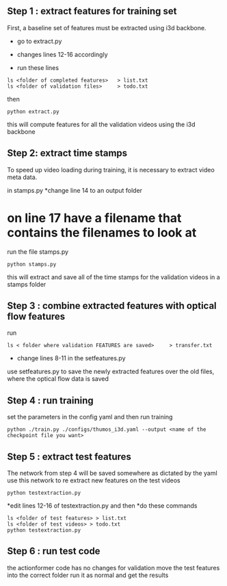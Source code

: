 
## Step 1 : extract features for training set

First, a baseline set of features must be extracted using i3d backbone.

* go to extract.py

* changes lines 12-16 accordingly

* run these lines

```shell
ls <folder of completed features>   > list.txt
ls <folder of validation files>     > todo.txt
```
then

```shell
python extract.py
```

this will compute features for all the validation videos using the i3d backbone




## Step 2: extract time stamps

To speed up video loading during training, it is necessary to extract video meta data.

in stamps.py
*change line 14 to an output folder

# on line 17 have a filename that contains the filenames to look at

run the file stamps.py
```shell
python stamps.py
```

this will extract and save all of the time stamps for the validation videos in a stamps folder






## Step 3 : combine extracted features with optical flow features

run

```shell
ls < folder where validation FEATURES are saved>     > transfer.txt
```

* change lines 8-11 in the setfeatures.py

use setfeatures.py to save the newly extracted features over the old files, where the optical flow data is saved





## Step 4 : run training

set the parameters in the config yaml and then run training

```shell
python ./train.py ./configs/thumos_i3d.yaml --output <name of the checkpoint file you want>
```



## Step 5 : extract test features

The network from step 4 will be saved somewhere as dictated by the yaml
use this network to re extract new features on the test videos

```shell
python testextraction.py
```

*edit lines 12-16 of testextraction.py and then
*do  these commands
```shell
ls <folder of test features> > list.txt
ls <folder of test videos> > todo.txt
python testextraction.py
```





## Step 6 : run test code

the actionformer code has no changes for validation
move the test features into the correct folder
run it as normal and get the results



